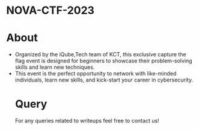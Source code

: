 # NOVA-CTF-2023

# About
<ul><li>Organized by the iQube,Tech team of KCT, this exclusive capture the flag event is designed for beginners to showcase their problem-solving skills and learn new techniques. 
<li>This event is the perfect opportunity to network with like-minded individuals, learn new skills, and kick-start your career in cybersecurity. 

# Query
For any queries related to writeups feel free to contact us!
